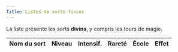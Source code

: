 ```yaml
---
Title: Listes de sorts fivins
---
```

La liste présente les sorts **divins**, y compris les tours de magie.

| Nom du sort | Niveau | Intensif. | Rareté | École | Effet |
|:------------|:------:|:---------:|:------:|:-----:|:------|